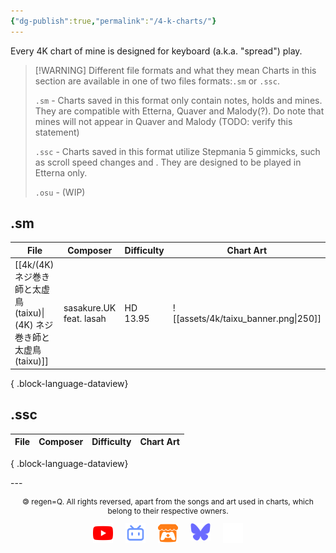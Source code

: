 ```yaml
---
{"dg-publish":true,"permalink":"/4-k-charts/"}
---
```


Every 4K chart of mine is designed for keyboard (a.k.a. "spread") play.

> [!WARNING] Different file formats and what they mean
> Charts in this section are available in one of two files formats:`.sm` or `.ssc`.
> 
> `.sm` - Charts saved in this format only contain notes, holds and mines.  They are compatible with Etterna, Quaver and Malody(?). Do note that mines will not appear in Quaver and Malody (TODO: verify this statement)
> 
> `.ssc` - Charts saved in this format utilize Stepmania 5 gimmicks, such as scroll speed changes and . They are designed to be played in Etterna only.
> 
> `.osu` - (WIP)

## .sm
| File                                                     | Composer                | Difficulty                                          | Chart Art                            |
| -------------------------------------------------------- | ----------------------- | --------------------------------------------------- | ------------------------------------ |
| [[4k/(4K) ネジ巻き師と太虚鳥 (taixu)\|(4K) ネジ巻き師と太虚鳥 (taixu)]] | sasakure.UK feat. lasah | <span class="chart-diff etterna-hd">HD</span> 13.95 | ![[assets/4k/taixu_banner.png\|250]] |

{ .block-language-dataview}
## .ssc
| File | Composer | Difficulty | Chart Art |
| ---- | -------- | ---------- | --------- |

{ .block-language-dataview}

--- <p style="text-align: center; font-size: 12px;">🄯 regen=Q. All rights reversed, apart from the songs and art used in charts, which belong to their respective owners.</p> <div style="display: flex; flex-direction: row; justify-content: center; gap: 20px;"> 	<a href="https://www.youtube.com/@regen-Q" target="_blank"><img src="https://raw.githubusercontent.com/keannyooi/regenq-charting-archive/refs/heads/main/youtube.svg" width="32"></a> 	<a href="https://space.bilibili.com/3546594718780149" target="_blank"><img src="https://raw.githubusercontent.com/keannyooi/regenq-charting-archive/refs/heads/main/bilibili.svg" width="32"></a> 	<a href="https://regenq.itch.io/" target="_blank"><img src="https://raw.githubusercontent.com/keannyooi/regenq-charting-archive/refs/heads/main/itch.svg" width="32" target="_blank"></a> 	<a href="https://bsky.app/profile/regen-q.bsky.social" target="_blank"><img src="https://raw.githubusercontent.com/keannyooi/regenq-charting-archive/refs/heads/main/bluesky.svg" width="32"></a> 	<a href="https://github.com/keannyooi" target="_blank"><img src="https://raw.githubusercontent.com/keannyooi/regenq-charting-archive/refs/heads/main/github.svg" width="32"></a> </div>